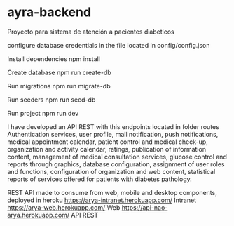 # ayra-backend
Proyecto para sistema de atención a pacientes diabeticos

configure database credentials in the file located in config/config.json

Install dependencies
npm install

Create database
npm run create-db

Run migrations
npm run migrate-db

Run seeders
npm run seed-db

Run project
npm run dev

I have developed an API REST with this endpoints located in folder routes
Authentication services, user profile, mail notification, push notifications, medical appointment calendar, 
patient control and medical check-up, organization and activity calendar, ratings, publication of information content, 
management of medical consultation services, glucose control and reports through graphics, database configuration, 
assignment of user roles and functions, configuration of organization and web content, statistical reports of services 
offered for patients with diabetes pathology.

REST API made to consume from web, mobile and desktop components, deployed in heroku
https://arya-intranet.herokuapp.com/ Intranet
https://arya-web.herokuapp.com/ Web
https://api-nao-arya.herokuapp.com/ API REST

